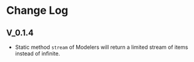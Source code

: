 # Change Log

## V_0.1.4

- Static method `stream` of Modelers will return a limited stream of items instead of infinite.
